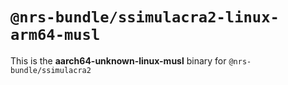 # `@nrs-bundle/ssimulacra2-linux-arm64-musl`

This is the **aarch64-unknown-linux-musl** binary for `@nrs-bundle/ssimulacra2`
